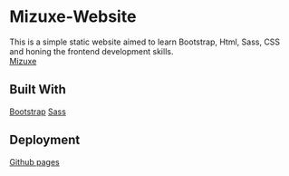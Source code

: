 # Mizuxe-Website
This is a simple static website aimed to learn Bootstrap, Html, Sass, CSS and honing the frontend development skills.\
[Mizuxe](https://ahmedfawzy98.github.io/Bootstrap-mizuxe-website/)

## Built With
[Bootstrap](https://getbootstrap.com)
[Sass](https://sass-lang.com/)

## Deployment
[Github pages](https://pages.github.com/)
